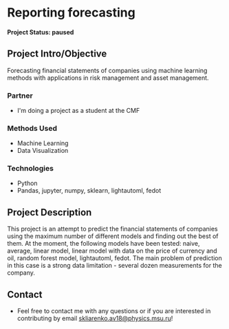 

# Reporting forecasting


#### Project Status: paused

## Project Intro/Objective
Forecasting financial statements of companies using machine learning methods with applications in risk management and asset management. 

### Partner
* I'm doing a project as a student at the CMF

### Methods Used
* Machine Learning
* Data Visualization

### Technologies
* Python
* Pandas, jupyter, numpy, sklearn, lightautoml, fedot


## Project Description
This project is an attempt to predict the financial statements of companies using the maximum number of different models and finding out the best of them. At the moment, the following models have been tested: naive, average, linear model, linear model with data on the price of currency and oil, random forest model, lightautoml, fedot.
The main problem of prediction in this case is a strong data limitation - several dozen measurements for the company.


## Contact
* Feel free to contact me with any questions or if you are interested in contributing by email skliarenko.av18@physics.msu.ru!
